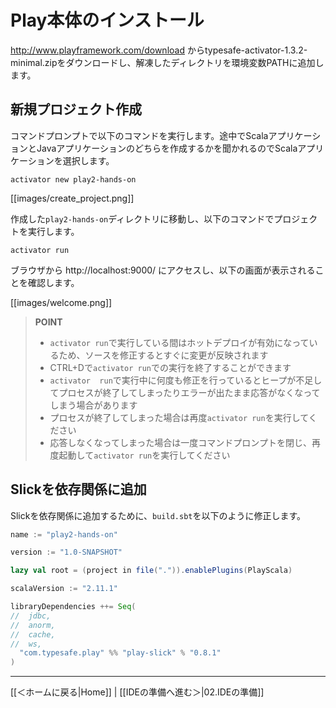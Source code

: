 # Play本体のインストール

http://www.playframework.com/download からtypesafe-activator-1.3.2-minimal.zipをダウンロードし、解凍したディレクトリを環境変数PATHに追加します。

## 新規プロジェクト作成

コマンドプロンプトで以下のコマンドを実行します。途中でScalaアプリケーションとJavaアプリケーションのどちらを作成するかを聞かれるのでScalaアプリケーションを選択します。

```
activator new play2-hands-on
```

[[images/create_project.png]]

作成した`play2-hands-on`ディレクトリに移動し、以下のコマンドでプロジェクトを実行します。

```
activator run
```

ブラウザから http://localhost:9000/ にアクセスし、以下の画面が表示されることを確認します。

[[images/welcome.png]]

> **POINT**
> * `activator run`で実行している間はホットデプロイが有効になっているため、ソースを修正するとすぐに変更が反映されます
> * CTRL+Dで`activator run`での実行を終了することができます
> * `activator  run`で実行中に何度も修正を行っているとヒープが不足してプロセスが終了してしまったりエラーが出たまま応答がなくなってしまう場合があります
> * プロセスが終了してしまった場合は再度`activator run`を実行してください
> * 応答しなくなってしまった場合は一度コマンドプロンプトを閉じ、再度起動して`activator run`を実行してください

## Slickを依存関係に追加

Slickを依存関係に追加するために、`build.sbt`を以下のように修正します。

```scala
name := "play2-hands-on"

version := "1.0-SNAPSHOT"

lazy val root = (project in file(".")).enablePlugins(PlayScala)

scalaVersion := "2.11.1"

libraryDependencies ++= Seq(
//  jdbc,
//  anorm,
//  cache,
//  ws,
  "com.typesafe.play" %% "play-slick" % "0.8.1"
)
```

----
[[＜ホームに戻る|Home]] | [[IDEの準備へ進む＞|02.IDEの準備]]

